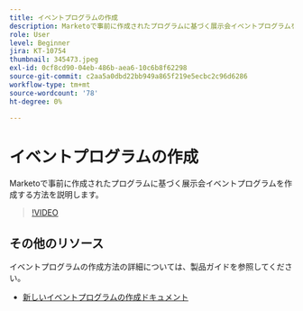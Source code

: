 ```yaml
---
title: イベントプログラムの作成
description: Marketoで事前に作成されたプログラムに基づく展示会イベントプログラムを作成する方法を説明します。
role: User
level: Beginner
jira: KT-10754
thumbnail: 345473.jpeg
exl-id: 0cf8cd90-04eb-486b-aea6-10c6b8f62298
source-git-commit: c2aa5a0dbd22bb949a865f219e5ecbc2c96d6286
workflow-type: tm+mt
source-wordcount: '78'
ht-degree: 0%

---
```


# イベントプログラムの作成

Marketoで事前に作成されたプログラムに基づく展示会イベントプログラムを作成する方法を説明します。

>[!VIDEO](https://video.tv.adobe.com/v/345473/?quality=12&learn=on)

## その他のリソース

イベントプログラムの作成方法の詳細については、製品ガイドを参照してください。

* [新しいイベントプログラムの作成ドキュメント](https://experienceleague.adobe.com/docs/marketo/using/product-docs/demand-generation/events/understanding-events/create-a-new-event-program.html?lang=en)
